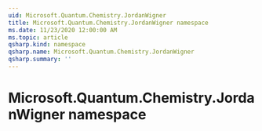 ```yaml
---
uid: Microsoft.Quantum.Chemistry.JordanWigner
title: Microsoft.Quantum.Chemistry.JordanWigner namespace
ms.date: 11/23/2020 12:00:00 AM
ms.topic: article
qsharp.kind: namespace
qsharp.name: Microsoft.Quantum.Chemistry.JordanWigner
qsharp.summary: ''
---
```


# Microsoft.Quantum.Chemistry.JordanWigner namespace



